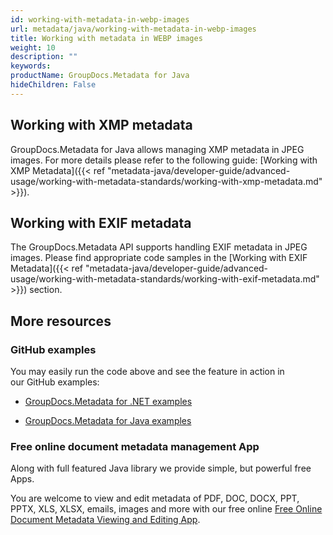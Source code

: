 ```yaml
---
id: working-with-metadata-in-webp-images
url: metadata/java/working-with-metadata-in-webp-images
title: Working with metadata in WEBP images
weight: 10
description: ""
keywords: 
productName: GroupDocs.Metadata for Java
hideChildren: False
---
```

## Working with XMP metadata

GroupDocs.Metadata for Java allows managing XMP metadata in JPEG images. For more details please refer to the following guide: [Working with XMP Metadata]({{< ref "metadata-java/developer-guide/advanced-usage/working-with-metadata-standards/working-with-xmp-metadata.md" >}}).

## Working with EXIF metadata

The GroupDocs.Metadata API supports handling EXIF metadata in JPEG images. Please find appropriate code samples in the [Working with EXIF Metadata]({{< ref "metadata-java/developer-guide/advanced-usage/working-with-metadata-standards/working-with-exif-metadata.md" >}}) section.

## More resources

### GitHub examples

You may easily run the code above and see the feature in action in our GitHub examples:

*   [GroupDocs.Metadata for .NET examples](https://github.com/groupdocs-metadata/GroupDocs.Metadata-for-.NET)
    
*   [GroupDocs.Metadata for Java examples](https://github.com/groupdocs-metadata/GroupDocs.Metadata-for-Java)
    

### Free online document metadata management App

Along with full featured Java library we provide simple, but powerful free Apps.

You are welcome to view and edit metadata of PDF, DOC, DOCX, PPT, PPTX, XLS, XLSX, emails, images and more with our free online [Free Online Document Metadata Viewing and Editing App](https://products.groupdocs.app/metadata).
